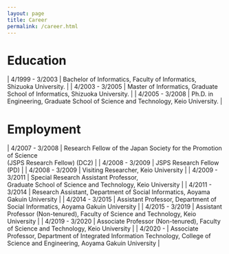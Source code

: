 ```yaml
---
layout: page
title: Career
permalink: /career.html
---
```


# Education

| 4/1999 - 3/2003 | Bachelor of Informatics, Faculty of Informatics, Shizuoka University. |
| 4/2003 - 3/2005 | Master of Informatics, Graduate School of Informatics, Shizuoka University. |
| 4/2005 - 3/2008 | Ph.D. in Engineering, Graduate School of Science and Technology, Keio University. |

# Employment

| 4/2007 - 3/2008 | Research Fellow of the Japan Society for the Promotion of Science <br/> (JSPS Research Fellow) (DC2) |
| 4/2008 - 3/2009 | JSPS Research Fellow (PD) |
| 4/2008 - 3/2009 | Visiting Researcher, Keio University |
| 4/2009 - 3/2011 | Special Research Assistant Professor, <br/> Graduate School of Science and Technology, Keio University |
| 4/2011 - 3/2014 | Research Assistant, Department of Social Informatics, Aoyama Gakuin University |
| 4/2014 - 3/2015 | Assistant Professor, Department of Social Informatics, Aoyama Gakuin University |
| 4/2015 - 3/2019 | Assistant Professor (Non-tenured), Faculty of Science and Technology, Keio University |
| 4/2019 - 3/2020 | Associate Professor (Non-tenured), Faculty of Science and Technology, Keio University |
| 4/2020 -  | Associate Professor, Department of Integrated Information Technology, College of Science and Engineering, Aoyama Gakuin University |

